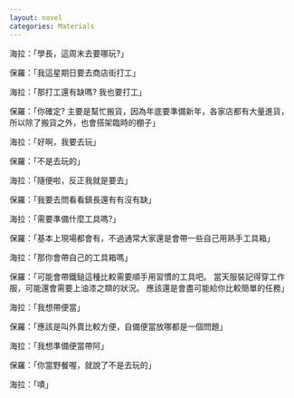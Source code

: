 ```yaml
---
layout: novel
categories: Materials
---
```


海拉：「學長，這周末去要哪玩?」

保羅：「我這星期日要去商店街打工」

海拉：「那打工還有缺嗎? 我也要打工」

保羅：「你確定? 主要是幫忙搬貨，因為年底要準備新年，各家店都有大量進貨，所以除了搬貨之外，也會搭架臨時的棚子」

海拉：「好啊，我要去玩」

保羅：「不是去玩的」

海拉：「隨便啦，反正我就是要去」

保羅：「我要去問看看鎮長還有有沒有缺」

海拉：「需要準備什麼工具嗎?」

保羅：「基本上現場都會有，不過通常大家還是會帶一些自己用熟手工具箱」

海拉：「那你會帶自己的工具箱嗎」

保羅：「可能會帶鐵鎚這種比較需要順手用習慣的工具吧。
當天服裝記得穿工作服，可能還會需要上油漆之類的狀況。
應該還是會盡可能給你比較簡單的任務」

海拉：「我想帶便當」

保羅：「應該是叫外賣比較方便，自備便當放哪都是一個問題」

海拉：「我想準備便當帶阿」

保羅：「你當野餐喔，就說了不是去玩的」

海拉：「嘖」
